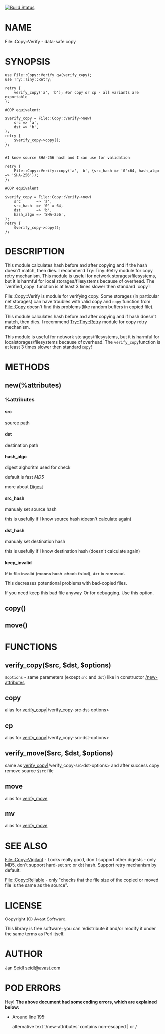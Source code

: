[![Build Status](https://travis-ci.org/JaSei/File-Copy-Verify.svg?branch=master)](https://travis-ci.org/JaSei/File-Copy-Verify)
# NAME

File::Copy::Verify - data-safe copy

# SYNOPSIS

    use File::Copy::Verify qw(verify_copy);
    use Try::Tiny::Retry;

    retry {
        verify_copy('a', 'b'); #or copy or cp - all variants are exportable
    };

    #OOP equivalent:

    $verify_copy = File::Copy::Verify->new(
        src => 'a',
        dst => 'b',
    );
    retry {
        $verify_copy->copy();
    };


    #I know source SHA-256 hash and I can use for validation
    
    retry {
        File::Copy::Verify::copy('a', 'b', {src_hash => '0'x64, hash_algo => 'SHA-256'});
    };

    #OOP equivalent
    
    $verify_copy = File::Copy::Verify->new(
        src       => 'a',
        src_hash  => '0' x 64,
        dst       => 'b',
        hash_algo => 'SHA-256',
    );
    retry {
        $verify_copy->copy();
    };

# DESCRIPTION

This module calculates hash before and after copying and if the hash doesn't match, then dies. I recommend Try::Tiny::Retry module for copy retry mechanism.
This module is useful for network storages/filesystems, but it is harmful for local storages/filesystems because of overhead. The \`verified\_copy\` function is at least 3 times slower then standard \`copy\`!

File::Copy::Verify is module for verifying copy. Some storages (in particular net storages) can have troubles with valid copy and `copy` function from [File::Copy](https://metacpan.org/pod/File::Copy) doesn't find this problems (like random buffers in copied file).

This module calculates hash before and after copying and if hash doesn't match, then dies. I recommend [Try::Tiny::Retry](https://metacpan.org/pod/Try::Tiny::Retry) module for copy retry mechanism.

This module is useful for network storages/filesystems, but it is harmful for localstorages/filesystems because of overhead. The `verify_copy`function is at least 3 times slower then standard `copy`!

# METHODS

## new(%attributes)

### %attributes

#### src

source path

#### dst

destination path

#### hash\_algo

digest alghoritm used for check

default is fast _MD5_

more about [Digest](https://metacpan.org/pod/Digest)

#### src\_hash

manualy set source hash

this is usefully if I know source hash (doesn't calculate again)

#### dst\_hash

manualy set destination hash

this is usefully if I know destination hash (doesn't calculate again)

#### keep\_invalid

If is file invalid (means hash-check failed), `dst` is removed.

This decreases potentional problems with bad-copied files.

If you need keep this bad file anyway. Or for debugging. Use this option.

## copy()

## move()

# FUNCTIONS

## verify\_copy($src, $dst, $options)

`$options` - same parameters (except `src` and `dst`) like in constructor [/new-attributes](https://metacpan.org/pod/new)

## copy

alias for [verify\_copy](https://metacpan.org/pod/verify_copy)|/verify\_copy-src-dst-options>

## cp

alias for [verify\_copy](https://metacpan.org/pod/verify_copy)|/verify\_copy-src-dst-options>

## verify\_move($src, $dst, $options)

same as [verify\_copy](https://metacpan.org/pod/verify_copy)|/verify\_copy-src-dst-options> and after success copy remove source `$src` file

## move

alias for [verify\_move](#verify_move-src-dst-options)

## mv

alias for [verify\_move](#verify_move-src-dst-options)

# SEE ALSO

[File::Copy::Vigilant](https://metacpan.org/pod/File::Copy::Vigilant) - Looks really good, don't support other digests - only MD5, don't support hard-set src or dst hash. Support retry mechanism by default.

[File::Copy::Reliable](https://metacpan.org/pod/File::Copy::Reliable) - only "checks that the file size of the copied or moved file is the same as the source".

# LICENSE

Copyright (C) Avast Software.

This library is free software; you can redistribute it and/or modify
it under the same terms as Perl itself.

# AUTHOR

Jan Seidl <seidl@avast.com>

# POD ERRORS

Hey! **The above document had some coding errors, which are explained below:**

- Around line 195:

    alternative text '/new-attributes' contains non-escaped | or /
